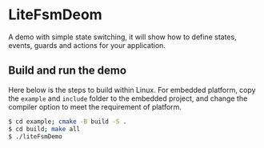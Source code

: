 # LiteFsmDeom
A demo with simple state switching, it will show how to define states, events, guards and actions for your application.

## Build and run the demo
Here below is the steps to build within Linux. For embedded platform, copy the `example` and `include` folder to the embedded project, and change the compiler option to meet the requirement of platform.

```bash
$ cd example; cmake -B build -S .
$ cd build; make all
$ ./liteFsmDemo
```
